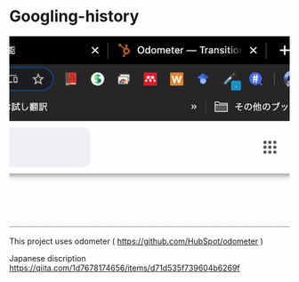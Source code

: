# Googling-history

![](demo.gif)

This project uses odometer ( https://github.com/HubSpot/odometer )

Japanese discription
https://qiita.com/1d7678174656/items/d71d535f739604b6269f
